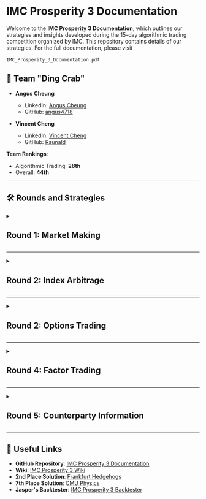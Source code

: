 # IMC Prosperity 3 Documentation

Welcome to the **IMC Prosperity 3 Documentation**, which outlines our strategies and insights developed during the 15-day algorithmic trading competition organized by IMC. This repository contains details of our strategies. For the full documentation, please visit
```
IMC_Prosperity_3_Documentation.pdf
```

## 👥 Team "Ding Crab"
- **Angus Cheung**  
  - LinkedIn: [Angus Cheung](https://www.linkedin.com/in/anguscheung)  
  - GitHub: [angus4718](https://github.com/angus4718)  
  
- **Vincent Cheng**  
  - LinkedIn: [Vincent Cheng](https://www.linkedin.com/in/vincent-chengkc)  
  - GitHub: [Raunald](https://github.com/Raunald)  

**Team Rankings**:
- Algorithmic Trading: **28th**
- Overall: **44th**

---

## 🛠️ Rounds and Strategies
<details>
<summary><h2>Round 1: Market Making</h2></summary>

Round 1 introduced three products - Rainforest Resin, Kelp, and Squid Ink.

**Rainforest Resin**

Rainforest Resin is the simplest product in the competition. Its fair value is permanently fixed at 10,000 SeaShells. As observed from the figures below, bots quote bid and ask prices around the fair price with a very wide spread.

![Rainforest Resin Price Chart](readme_attachments/resin_price.png)
![Rainforest Resin Order Book](readme_attachments/resin_book.png)

The first trade idea from a market-taking perspective is to buy whenever the ask crosses below 10,000 and sell whenever the bid crosses above 10,000.

Although this strategy almost guarantees profit, this setup happens too infrequently to make enough profit. Another trade idea is to make market by submitting bid and ask orders based on the current order book. We place a bid at one seashell above the current market bid, and an ask at one seashell below the current market ask. In the meantime, we make sure that our bid must be less than or equal to 9,999 SeaShells, and our ask must be greater than or equal to 10,001 SeaShells.

Lastly, we also realize that some trading opportunities may not be captured if our position is stuck at the limit. Therefore, before we implement the market-making strategy, we have an additional step to offload excessive inventory at the fair price. This brings our position closer to zero whenever possible and allow us to capture more trading opportunities.

This concludes the three-step strategy for Rainforest Resin. We start with the market taking algorithm to trade on deviations from the fair price, then offload excessive inventory at the fair price if possible, and lastly quoting bid and ask orders in the market.

**Kelp**

Kelp's price moves around but remains relatively stable. As seen from the figures below, the bid-ask spread is much tighter for Kelp, but there are no extreme spikes in the price movements. Therefore, we settled on some metrics based on the current order book to estimate Kelp's fair price. We also noticed that there are often small-volume orders before the popular bid and popular ask prices. We define the popular bid/ask price as the bid/ask price with the highest volume. As a result, when we estimate the fair price for Kelp, we use the popular mid, which better reflects the consensus price levels in the market.
\[
\text{Popular Mid Price} = \dfrac{\text{Popular Bid Price} + \text{Popular Ask Price}}{2}
\]

![Kelp Price Chart](readme_attachments/kelp_price.png)
![Kelp Order Book](readme_attachments/kelp_book.png)

Other than the fair price determination, the strategy for Kelp is similar to that of Rainforest Resin.

**Squid Ink**

Squid Ink is much more volatile than the other two products mentioned above. From the figures, there are occasional extreme spikes in the price followed by a rapid reversal. The bid-ask spread is tighter. Combined with the volatile prices, this leaves less room for profitable market making.

![Squid Ink Price Chart](readme_attachments/ink_price.png)
![Squid Ink Order Book](readme_attachments/ink_book.png)

To capture this mean-reversion behavior, we implemented a mean reversion trading strategy on a rolling window.
</details>

---
<details>
<summary><h2>Round 2: Index Arbitrage</h2></summary>

Round 2 introduced two picnic baskets. Picnic Basket 1 contains six Croissants, three Jams, and One Djembe, while Picnic Basket 2 contains four Croissants and two Jams. Additionally, participants can trade the underlying products individually.

The obvious strategy here is to trade on the deviation between the baskets' prices and the synthetic baskets' prices calculated from the underlyings' prices.

We initially tried pair trading strategies between the actual baskets and the synthetic baskets. However, some issues arose.

Firstly, the position limits on the individual underlyings are too little. Either we reduce the positions on the baskets to fully hedge our positions, which causes unused capacity for the baskets, or we fully utilize the position limits on the baskets, which causes our positions to be partially unhedged. Moreover, in backtesting, we realized that our profit is mostly contributed by the baskets, and our positions in the underlyings are always losing. Therefore, we decided to use the spreads as a signal to long/ short the baskets, but not to trade the underlyings.
</details>

---
<details>
<summary><h2>Round 2: Options Trading</h2></summary>

Round 3 introduced Volcanic Rocks and five Volcanic Rock Vouchers at strike prices 9,500, 9,750, 10,000, 10,250, and 10,500. The vouchers will give the holder the right but not obligation to buy a Volcanic Rock at the strike price at the expiry timestamp. At beginning of Round 1, all the Vouchers have 7 trading days to expire. By end of Round 5, vouchers will have 2 trading days left to expire.

We generate two volatility smiles for the bid and ask prices respectively using the Black-Scholes model.

![Volatility Smile (Ask Prices)](readme_attachments/vol_smile_ask.png)
![Volatility Smile (Bid Prices)](readme_attachments/vol_smile_bid.png)
![Volatility Smile (Fitted)](readme_attachments/vol_smile_fitted.png)

We use the fitted parameters below for our trading strategy:

- **Model coefficients for ASK:**
  - \( a \) (quadratic term): 0.2878490683651303  
  - \( b \) (linear term): -0.0009201058370376721  
  - \( c \) (intercept): 0.1499510693474374  

- **Model coefficients for BID:**
  - \( a \) (quadratic term): 0.1850111314490967  
  - \( b \) (linear term): 0.0008529599232086579  
  - \( c \) (intercept): 0.14879176125529844
</details>

---
<details>
<summary><h2>Round 4: Factor Trading</h2></summary>
Round 4 introduced Magnificent Macarons along with a bunch of data on sunlight index, sugar prices, import and export tariffs, and transport fees. We are allowed to trade in both the domestic and the foreign market (Pristine Cuisine). To purchase 1 unit of Magnificent Macaron from Pristine Cuisine, we will purchase at the foreign ask price, pay transport fee and import tariff. To sell 1 unit of Magnificent Macaron to Pristine Cuisine, we will sell at the foreign bid price, pay transport fee and export tariff. For every 1 unit of Magnificent Macaron net long position, storage cost of 0.1 Seashells per timestamp will be applied for the duration that position is held. No storage cost applicable to net short position.

Upon reviewing GitHub repositories posted by top-ranking teams, there seems to be an arbitrage opportunity between the domestic and the foreign markets. ([See the 2nd place's solution](https://github.com/TimoDiehm/imc-prosperity-3)). However, we did not discover this opportunity. We played with the observation data (primarily the sunlight index and sugar prices) to try to find some explanatory power for Magnificent Macaron prices. All regression techniques were futile and we ended up using a very simple logic.

![Macaron Factor Graph](readme_attachments/macaron_factor_graph.png)

We identify the current trend of sunlight index and sugar price using the current value minus the previous value. If the sunlight index goes below 50:

- **Sunlight uptrend + sugar downtrend**: Sell signal  
- **Sunlight downtrend + sugar uptrend**: Buy signal

As all outstanding positions at the end of the day will be force-converted, this will potentially result in a huge loss if we do not unwind our positions earlier. Therefore, when the timestamp is greater than 999,000 (i.e., the last 10 timestamps of the day), the algorithm solely unwinds all positions either in the domestic or the foreign market, whichever is more favorable.
</details>

---
<details>
<summary><h2>Round 5: Counterparty Information</h2></summary>

The final round introduced no new products. Instead, we can now see the parties behind every trade in the market. We identified that Olivia was buying the dip and selling the tip in Squid Ink and Croissant. We implemented the strategy to follow Olivia's Squid Ink trades all-in if the signal is detected, and fall back to our original strategy otherwise. Effectively, we take the entire bid order book if a sell signal is detected, and take the entire ask order book if a buy signal is detected.

![Olivia Squid Ink Trades](readme_attachments/olivia_squid_ink.png)
![Olivia Croissant Trades](readme_attachments/olivia_croissants.png)
</details>

---

## 🔗 Useful Links
- **GitHub Repository**: [IMC Prosperity 3 Documentation](https://github.com/angus4718/imc-prosperity-3-public)  
- **Wiki**: [IMC Prosperity 3 Wiki](https://imc-prosperity.notion.site/Prosperity-3-Wiki-19ee8453a09380529731c4e6fb697ea4)  
- **2nd Place Solution**: [Frankfurt Hedgehogs](https://github.com/TimoDiehm/imc-prosperity-3)
- **7th Place Solution**: [CMU Physics](https://github.com/chrispyroberts/imc-prosperity-3)
- **Jasper's Backtester**: [IMC Prosperity 3 Backtester](https://github.com/jmerle/imc-prosperity-3-backtester)